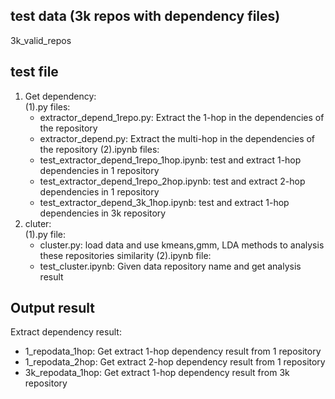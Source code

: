 ## test data (3k repos with dependency files)

3k_valid_repos



## test file

1. Get dependency:         
(1).py files:      
    - extractor_depend_1repo.py: Extract the 1-hop in the dependencies of the repository
    - extractor_depend.py: Extract the multi-hop in the dependencies of the repository
(2).ipynb files:
    - test_extractor_depend_1repo_1hop.ipynb: test and extract 1-hop dependencies in 1 repository
    - test_extractor_depend_1repo_2hop.ipynb: test and extract 2-hop dependencies in 1 repository
    - test_extractor_depend_3k_1hop.ipynb: test and extract 1-hop dependencies in 3k repository
2. cluter:      
(1).py file:
    - cluster.py: load data and use kmeans,gmm, LDA methods to analysis these repositories similarity
(2).ipynb file:           
    - test_cluster.ipynb: Given data repository name and get analysis result
      
## Output result

Extract dependency result:
- 1_repodata_1hop: Get extract  1-hop dependency result from 1 repository
- 1_repodata_2hop: Get extract  2-hop dependency result from 1 repository
- 3k_repodata_1hop: Get extract  1-hop dependency result from 3k repository

  

